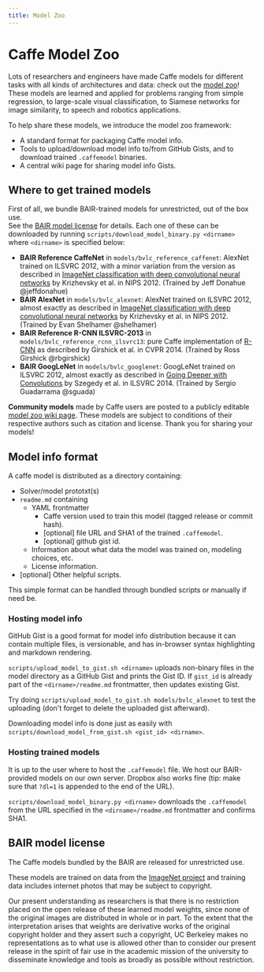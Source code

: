 ```yaml
---
title: Model Zoo
---
```

# Caffe Model Zoo

Lots of researchers and engineers have made Caffe models for different tasks with all kinds of architectures and data: check out the [model zoo](https://github.com/BVLC/caffe/wiki/Model-Zoo)!
These models are learned and applied for problems ranging from simple regression, to large-scale visual classification, to Siamese networks for image similarity, to speech and robotics applications.

To help share these models, we introduce the model zoo framework:

- A standard format for packaging Caffe model info.
- Tools to upload/download model info to/from GitHub Gists, and to download trained `.caffemodel` binaries.
- A central wiki page for sharing model info Gists.

## Where to get trained models

First of all, we bundle BAIR-trained models for unrestricted, out of the box use.
<br>
See the [BAIR model license](#bair-model-license) for details.
Each one of these can be downloaded by running `scripts/download_model_binary.py <dirname>` where `<dirname>` is specified below:

- **BAIR Reference CaffeNet** in `models/bvlc_reference_caffenet`: AlexNet trained on ILSVRC 2012, with a minor variation from the version as described in [ImageNet classification with deep convolutional neural networks](http://papers.nips.cc/paper/4824-imagenet-classification-with-deep-convolutional-neural-networks) by Krizhevsky et al. in NIPS 2012. (Trained by Jeff Donahue @jeffdonahue)
- **BAIR AlexNet** in `models/bvlc_alexnet`: AlexNet trained on ILSVRC 2012, almost exactly as described in [ImageNet classification with deep convolutional neural networks](http://papers.nips.cc/paper/4824-imagenet-classification-with-deep-convolutional-neural-networks) by Krizhevsky et al. in NIPS 2012. (Trained by Evan Shelhamer @shelhamer)
- **BAIR Reference R-CNN ILSVRC-2013** in `models/bvlc_reference_rcnn_ilsvrc13`: pure Caffe implementation of [R-CNN](https://github.com/rbgirshick/rcnn) as described by Girshick et al. in CVPR 2014. (Trained by Ross Girshick @rbgirshick)
- **BAIR GoogLeNet** in `models/bvlc_googlenet`: GoogLeNet trained on ILSVRC 2012, almost exactly as described in [Going Deeper with Convolutions](http://arxiv.org/abs/1409.4842) by Szegedy et al. in ILSVRC 2014. (Trained by Sergio Guadarrama @sguada)

**Community models** made by Caffe users are posted to a publicly editable [model zoo wiki page](https://github.com/BVLC/caffe/wiki/Model-Zoo).
These models are subject to conditions of their respective authors such as citation and license.
Thank you for sharing your models!

## Model info format

A caffe model is distributed as a directory containing:

- Solver/model prototxt(s)
- `readme.md` containing
    - YAML frontmatter
        - Caffe version used to train this model (tagged release or commit hash).
        - [optional] file URL and SHA1 of the trained `.caffemodel`.
        - [optional] github gist id.
    - Information about what data the model was trained on, modeling choices, etc.
    - License information.
- [optional] Other helpful scripts.

This simple format can be handled through bundled scripts or manually if need be.

### Hosting model info

GitHub Gist is a good format for model info distribution because it can contain multiple files, is versionable, and has in-browser syntax highlighting and markdown rendering.

`scripts/upload_model_to_gist.sh <dirname>` uploads non-binary files in the model directory as a GitHub Gist and prints the Gist ID. If `gist_id` is already part of the `<dirname>/readme.md` frontmatter, then updates existing Gist.

Try doing `scripts/upload_model_to_gist.sh models/bvlc_alexnet` to test the uploading (don't forget to delete the uploaded gist afterward).

Downloading model info is done just as easily with `scripts/download_model_from_gist.sh <gist_id> <dirname>`.

### Hosting trained models

It is up to the user where to host the `.caffemodel` file.
We host our BAIR-provided models on our own server.
Dropbox also works fine (tip: make sure that `?dl=1` is appended to the end of the URL).

`scripts/download_model_binary.py <dirname>` downloads the `.caffemodel` from the URL specified in the `<dirname>/readme.md` frontmatter and confirms SHA1.

## BAIR model license

The Caffe models bundled by the BAIR are released for unrestricted use.

These models are trained on data from the [ImageNet project](http://www.image-net.org/) and training data includes internet photos that may be subject to copyright.

Our present understanding as researchers is that there is no restriction placed on the open release of these learned model weights, since none of the original images are distributed in whole or in part.
To the extent that the interpretation arises that weights are derivative works of the original copyright holder and they assert such a copyright, UC Berkeley makes no representations as to what use is allowed other than to consider our present release in the spirit of fair use in the academic mission of the university to disseminate knowledge and tools as broadly as possible without restriction.
